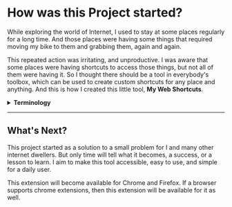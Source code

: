 # How was this Project started?


While exploring the world of Internet, I used to stay at some places regularly for a long time. And those places were having some things that required moving my bike to them and grabbing them, again and again.

This repeated action was irritating, and unproductive. I was aware that some places were having shortcuts to access those things, but not all of them were having it. 
So I thought there should be a tool in everybody's toolbox, which can be used to create custom shortcuts for any place and anything. And this is how I created this little tool, **My Web Shortcuts**.

<details>

<summary> <strong>Terminology</strong>
  </summary>


Term | Meaning |
---- | ----- |
Places | Websites |
Things | Elements on those Websites |
Bike | Mouse Cursor |
Grabbing | Clicking |
Shortcuts | Keyboard Shortcuts |
Tool | Extension |

</details>

---

## What's Next?


This project started as a solution to a small problem for I and many other internet dwellers. But only time will tell what it becomes, a success, or a lesson to learn. I aim to make this tool accessible, easy to use, and simple for a daily user. 

This extension will become available for Chrome and Firefox. If a browser supports chrome extensions, then this extension will be available for it as well.


